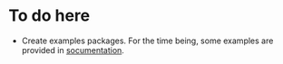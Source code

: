 # To do here

- Create examples packages.
  For the time being, some examples are provided in
  [socumentation](https://benoitlahoz.github.io/vue-diod).
